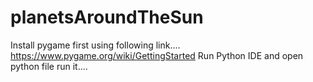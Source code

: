 # planetsAroundTheSun
Install pygame first using following link....
https://www.pygame.org/wiki/GettingStarted
Run Python IDE and open python file run it.... 
